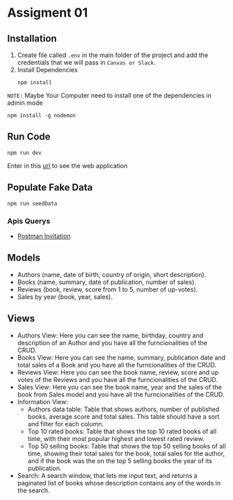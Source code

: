 # Assigment 01


## Installation
1. Create file called `.env` in the main folder of the project and add the credentials that we will pass in `Canvas or Slack`.
2. Install Dependencies
   ```
   npm install
   ```
`NOTE:` Maybe Your Computer need to install one of the dependencies in admin mode
   ```
   npm install -g nodemon
   ```

## Run Code 
   ```
   npm run dev
   ```
   Enter in this [url](http://localhost:8000) to see the web application

##  Populate Fake Data
```
npm run seedData
```

### Apis Querys
* [Postman Invitation](https://interstellar-eclipse-871816.postman.co/workspace/Testing-Architecture~8877c687-380f-4a88-9648-7d81b16a8c38/collection/18573767-f6961827-7f0b-4ee7-b68d-776047019fbb?action=share&creator=18573767)

## Models
- Authors (name, date of birth, country of origin, short description).
- Books (name, summary, date of publication, number of sales).
- Reviews (book, review, score from 1 to 5, number of up-votes).
- Sales by year (book, year, sales).

## Views
- Authors View: Here you can see the name, birthday, country and description of an Author and you have all the furncionalities of the CRUD.
- Books View: Here you can see the name, summary, publication date and total sales of a Book and you have all the furncionalities of the CRUD.
- Reviews View: Here you can see the book name, review, score and up votes of the Reviews and you have all the furncionalities of the CRUD.
- Sales View: Here you can see the book name, year and the sales of the book from Sales model and you have all the furncionalities of the CRUD.
- Information View: 
   - Authors data table: Table that shows authors, number of published books, average score and total sales. This table should have a sort and filter for each column.
   - Top 10 rated books: Table that shows the top 10 rated books of all time, with their most popular highest and lowest rated review.
   - Top 50 selling books: Table that shows the top 50 selling books of all time, showing their total sales for the book, total sales for the author, and if the book was the on the top 5 selling books the year of its publication.
- Search: A search window, that lets me input text, and returns a paginated list of books whose description contains any of the words in the search.